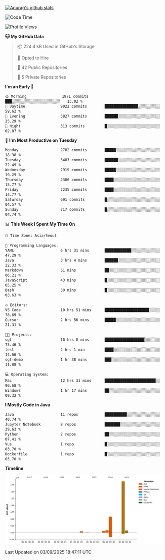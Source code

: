 [![Anurag's github stats](https://github-readme-stats.vercel.app/api?username=hajubal)](https://github.com/anuraghazra/github-readme-stats)

<!--START_SECTION:waka-->
![Code Time](http://img.shields.io/badge/Code%20Time-745%20hrs%2022%20mins-blue)

![Profile Views](http://img.shields.io/badge/Profile%20Views-0-blue)

**🐱 My GitHub Data** 

> 📦 224.4 kB Used in GitHub's Storage 
 > 
> 💼 Opted to Hire
 > 
> 📜 42 Public Repositories 
 > 
> 🔑 5 Private Repositories 
 > 
**I'm an Early 🐤** 

```text
🌞 Morning                1971 commits        ███░░░░░░░░░░░░░░░░░░░░░░   13.02 % 
🌆 Daytime                9022 commits        ███████████████░░░░░░░░░░   59.62 % 
🌃 Evening                3827 commits        ██████░░░░░░░░░░░░░░░░░░░   25.29 % 
🌙 Night                  313 commits         █░░░░░░░░░░░░░░░░░░░░░░░░   02.07 % 
```
📅 **I'm Most Productive on Tuesday** 

```text
Monday                   2782 commits        █████░░░░░░░░░░░░░░░░░░░░   18.38 % 
Tuesday                  3403 commits        ██████░░░░░░░░░░░░░░░░░░░   22.49 % 
Wednesday                2919 commits        █████░░░░░░░░░░░░░░░░░░░░   19.29 % 
Thursday                 2386 commits        ████░░░░░░░░░░░░░░░░░░░░░   15.77 % 
Friday                   2235 commits        ████░░░░░░░░░░░░░░░░░░░░░   14.77 % 
Saturday                 691 commits         █░░░░░░░░░░░░░░░░░░░░░░░░   04.57 % 
Sunday                   717 commits         █░░░░░░░░░░░░░░░░░░░░░░░░   04.74 % 
```


📊 **This Week I Spent My Time On** 

```text
🕑︎ Time Zone: Asia/Seoul

💬 Programming Languages: 
YAML                     6 hrs 31 mins       ████████████░░░░░░░░░░░░░   47.29 % 
Java                     3 hrs 4 mins        ██████░░░░░░░░░░░░░░░░░░░   22.33 % 
Markdown                 51 mins             ██░░░░░░░░░░░░░░░░░░░░░░░   06.21 % 
JavaScript               43 mins             █░░░░░░░░░░░░░░░░░░░░░░░░   05.25 % 
Bash                     30 mins             █░░░░░░░░░░░░░░░░░░░░░░░░   03.63 % 

🔥 Editors: 
VS Code                  10 hrs 51 mins      ████████████████████░░░░░   78.69 % 
Cursor                   2 hrs 56 mins       █████░░░░░░░░░░░░░░░░░░░░   21.31 % 

🐱‍💻 Projects: 
sgt                      10 hrs 8 mins       ██████████████████░░░░░░░   73.46 % 
test                     2 hrs 1 min         ████░░░░░░░░░░░░░░░░░░░░░   14.66 % 
sgt-demo                 1 hr 38 mins        ███░░░░░░░░░░░░░░░░░░░░░░   11.88 % 

💻 Operating System: 
Mac                      12 hrs 31 mins      ███████████████████████░░   90.68 % 
Windows                  1 hr 17 mins        ██░░░░░░░░░░░░░░░░░░░░░░░   09.32 % 
```

**I Mostly Code in Java** 

```text
Java                     11 repos            ██████████░░░░░░░░░░░░░░░   40.74 % 
Jupyter Notebook         8 repos             ███████░░░░░░░░░░░░░░░░░░   29.63 % 
Python                   2 repos             ██░░░░░░░░░░░░░░░░░░░░░░░   07.41 % 
Vue                      1 repo              █░░░░░░░░░░░░░░░░░░░░░░░░   03.70 % 
Dockerfile               1 repo              █░░░░░░░░░░░░░░░░░░░░░░░░   03.70 % 
```



**Timeline**

![Lines of Code chart](https://raw.githubusercontent.com/hajubal/hajubal/main/assets/bar_graph.png)


 Last Updated on 03/09/2025 18:47:11 UTC
<!--END_SECTION:waka-->